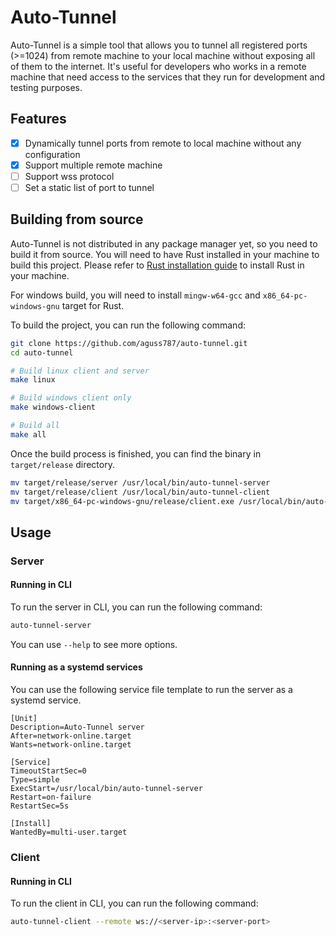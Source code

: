 # Auto-Tunnel

Auto-Tunnel is a simple tool that allows you to tunnel all registered ports (>=1024) from remote
machine to your local machine without exposing all of them to the internet. It's useful for
developers who works in a remote machine that need access to the services that they run for
development and testing purposes.

## Features

- [x] Dynamically tunnel ports from remote to local machine without any configuration
- [x] Support multiple remote machine
- [ ] Support wss protocol
- [ ] Set a static list of port to tunnel

## Building from source

Auto-Tunnel is not distributed in any package manager yet, so you need to build it from source. You
will need to have Rust installed in your machine to build this project. Please refer to
[Rust installation guide](https://www.rust-lang.org/tools/install) to install Rust in your machine.

For windows build, you will need to install `mingw-w64-gcc` and `x86_64-pc-windows-gnu` target for
Rust.

To build the project, you can run the following command:

```bash
git clone https://github.com/aguss787/auto-tunnel.git
cd auto-tunnel

# Build linux client and server
make linux

# Build windows client only
make windows-client

# Build all
make all
```

Once the build process is finished, you can find the binary in `target/release` directory.

```bash
mv target/release/server /usr/local/bin/auto-tunnel-server
mv target/release/client /usr/local/bin/auto-tunnel-client
mv target/x86_64-pc-windows-gnu/release/client.exe /usr/local/bin/auto-tunnel-client.exe
```

## Usage

### Server

#### Running in CLI

To run the server in CLI, you can run the following command:

```bash
auto-tunnel-server
```

You can use `--help` to see more options.

#### Running as a systemd services

You can use the following service file template to run the server as a systemd service.

```
[Unit]
Description=Auto-Tunnel server
After=network-online.target
Wants=network-online.target

[Service]
TimeoutStartSec=0
Type=simple
ExecStart=/usr/local/bin/auto-tunnel-server
Restart=on-failure
RestartSec=5s

[Install]
WantedBy=multi-user.target
```

### Client

#### Running in CLI

To run the client in CLI, you can run the following command:

```bash
auto-tunnel-client --remote ws://<server-ip>:<server-port>
```
